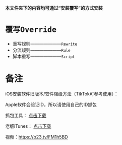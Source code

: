 **本文件夹下的内容均可通过“安装覆写”的方式安装**

`覆写Override`
==
- 重写规则———————`Rewrite`
- 分流规则———————`Rule`
- 脚本重写———————`Script`


备注
=

  iOS安装软件旧版本/软件降级方法（TikTok可参考使用）：
 
  Apple软件会验证ID，所以请使用自己的ID抓包
 
  抓包工具：
  [点击下载](https://raw.githubusercontent.com/Semporia/TikTok-Unlock/master/iOS%E6%8A%93%E5%8C%85/iOS%E6%97%A7%E7%89%88%E5%BA%94%E7%94%A8%E4%B8%8B%E8%BD%BDv5.1.exe)

  老版iTunes：
  [点击下载](https://secure-appldnld.apple.com/itunes12/091-87819-20180912-69177170-B085-11E8-B6AB-C1D03409AD2A6/iTunes64Setup.exe)

  视频：https://b23.tv/FM1h5BD
